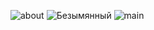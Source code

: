![about](https://user-images.githubusercontent.com/78788892/108744586-ecc8fa00-755b-11eb-9344-60c61625e01a.png)
![Безымянный](https://user-images.githubusercontent.com/78788892/108744884-46c9bf80-755c-11eb-83db-3dbd3a193dc5.png)
![main](https://user-images.githubusercontent.com/78788892/108745204-a1631b80-755c-11eb-9c59-22c82ddef91d.png)


